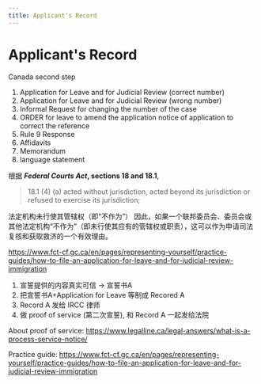 ```yaml
---
title: Applicant's Record
---
```

# Applicant's Record

Canada second step

1. Application for Leave and for Judicial Review (correct number)
2. Application for Leave and for Judicial Review (wrong number)
3. Informal Request for changing the number of the case
4. ORDER for leave to amend the application notice of application to correct the reference
5. Rule 9 Response
6. Affidavits
7. Memorandum
8. language statement

根据 **_Federal Courts Act_, sections 18 and 18.1**,

> 18.1 (4) (a) acted without jurisdiction, acted beyond its jurisdiction or refused to exercise its jurisdiction;

法定机构未行使其管辖权（即“不作为”） 因此，如果一个联邦委员会、委员会或其他法定机构“不作为”（即未行使其应有的管辖权或职责），这可以作为申请司法复核和获取救济的一个有效理由。

<https://www.fct-cf.gc.ca/en/pages/representing-yourself/practice-guides/how-to-file-an-application-for-leave-and-for-judicial-review-immigration>

1. 宣誓提供的内容真实可信 -> 宣誓书A
2. 把宣誓书A+Application for Leave 等制成 Recored A
3. Record A 发给 IRCC 律师
4. 做 proof of service (第二次宣誓), 和 Record A 一起发给法院

About proof of service:
<https://www.legalline.ca/legal-answers/what-is-a-process-service-notice/>

Practice guide:
<https://www.fct-cf.gc.ca/en/pages/representing-yourself/practice-guides/how-to-file-an-application-for-leave-and-for-judicial-review-immigration>
